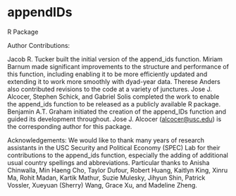 # appendIDs
 R Package

Author Contributions: 

Jacob R. Tucker built the initial version of the append_ids function. Miriam Barnum made significant improvements to the structure and performance of this function, including enabling it to be more efficiently updated and extending it to work more smoothly with dyad-year data. Therese Anders also contributed  revisions to the code at a variety of junctures. Jose J. Alcocer, Stephen Schick, and Gabriel Solis completed the work to enable the append_ids function to be released as a publicly available R package. Benjamin A.T. Graham initiated the creation of the append_IDs function and guided its development throughout. Jose J. Alcocer (alcocer@usc.edu) is the corresponding author for this package. 


Acknowledgements:
We would like to thank many years of research assistants in the USC Security and Political Economy (SPEC) Lab for their contributions to the append_ids function, especially the adding of additional usual country spellings and abbreviations. Particular thanks to Anisha Chinwalla, Min Haeng Cho, Taylor Dufour, Robert Huang, Kaitlyn King, Xinru Ma, Rohit Madan, Kartik Mathur, Suzie Mulesky, Jihyun Shin, Patrick Vossler, Xueyuan (Sherry) Wang, Grace Xu, and Madeline Zheng.
